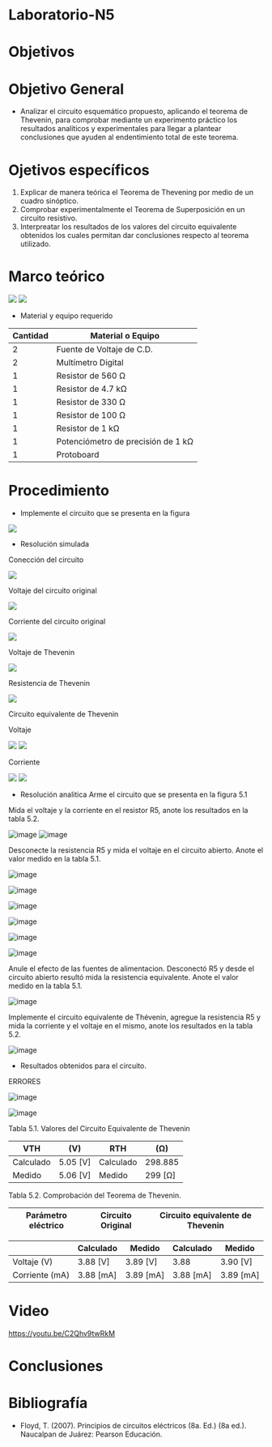 # Laboratorio-N5
# Objetivos

# Objetivo General
- Analizar el circuito esquemático propuesto, aplicando el teorema de Thevenin, para comprobar mediante un experimento práctico los resultados analíticos y experimentales para llegar a plantear conclusiones que ayuden al endentimiento total de este teorema.

# Ojetivos específicos

1. Explicar de manera teórica el Teorema de Thevening por medio de un cuadro sinóptico.
2. Comprobar experimentalmente el Teorema de Superposición en un circuito resistivo.
3. Interpreatar los resultados de los valores del circuito equivalente obtenidos los cuales permitan dar conclusiones respecto al teorema utilizado.

# Marco teórico
![](https://github.com/jamora9/Laboratorio-N5/blob/main/Ima/Teorema%20de%20Thevenin%201.png)
![](https://github.com/jamora9/Laboratorio-N5/blob/main/Ima/Teorema%20de%20Thevenin%202.1.png)

- Material y equipo requerido

|Cantidad| Material o Equipo|
|--------|------------------|
|2| Fuente de Voltaje de C.D.|
|2| Multímetro Digital|
|1| Resistor de 560 Ω|
|1| Resistor de 4.7 kΩ|
|1| Resistor de 330 Ω|
|1| Resistor de 100 Ω|
|1| Resistor de 1 kΩ|
|1|Potenciómetro de precisión de 1 kΩ|
|1|Protoboard|

# Procedimiento
- Implemente el circuito que se presenta en la figura

![](https://github.com/jamora9/Laboratorio-N5/blob/main/Ima/Captura%20de%20pantalla%202022-01-06%20173452.png)

- Resolución simulada

Conección del circuito

![](https://github.com/jamora9/Laboratorio-N5/blob/main/Ima/Captura%20de%20pantalla%202022-01-06%20195708.png)

Voltaje del circuito original

![](https://github.com/jamora9/Laboratorio-N5/blob/main/Ima/Captura%20de%20pantalla%202022-01-06%20202219.png)

Corriente del circuito original

![](https://github.com/jamora9/Laboratorio-N5/blob/main/Ima/Captura%20de%20pantalla%202022-01-06%20202407.png)

Voltaje de Thevenin

![](https://github.com/jamora9/Laboratorio-N5/blob/main/Ima/Captura%20de%20pantalla%202022-01-06%20202629.png)

Resistencia de Thevenin

![](https://github.com/jamora9/Laboratorio-N5/blob/main/Ima/Captura%20de%20pantalla%202022-01-06%20195445.png)

Circuito equivalente de Thevenin

Voltaje 

![](https://github.com/jamora9/Laboratorio-N5/blob/main/Ima/Captura%20de%20pantalla%202022-01-06%20201024.png)
![](https://github.com/jamora9/Laboratorio-N5/blob/main/Ima/Captura%20de%20pantalla%202022-01-10%20145410.png)

Corriente

![](https://github.com/jamora9/Laboratorio-N5/blob/main/Ima/Captura%20de%20pantalla%202022-01-06%20201336.png)
![](https://github.com/jamora9/Laboratorio-N5/blob/main/Ima/Captura%20de%20pantalla%202022-01-10%20145552.png)

- Resolución analitica
Arme el circuito que se presenta en la figura 5.1

Mida el voltaje y la corriente en el resistor R5, anote los resultados en la tabla 5.2.

![image](https://user-images.githubusercontent.com/93900233/148816500-8eea7924-a10c-4658-b9b7-09877eb044d8.png)
![image](https://user-images.githubusercontent.com/93900233/148816732-3a94a99c-bcb6-48f0-879b-38e648a759dc.png)

Desconecte la resistencia R5 y mida el voltaje en el circuito abierto. Anote el valor medido en la tabla 5.1.

![image](https://user-images.githubusercontent.com/93900233/148816925-250c20c9-b766-4bf2-aa2c-57ecb67309d2.png)

![image](https://user-images.githubusercontent.com/93900233/148817019-eb9fd91b-b122-4e4b-9bb6-0fb8c0e4d38d.png)

![image](https://user-images.githubusercontent.com/93900233/148817074-4cdd49eb-2ead-4827-886d-8480f98f3c8c.png)

![image](https://user-images.githubusercontent.com/93900233/148817192-d26527f5-1ebf-4b90-a0e8-c29cd8a3fa7f.png)

![image](https://user-images.githubusercontent.com/93900233/148817366-602f0d59-4af5-4bdf-a562-a008b3d492a5.png)

![image](https://user-images.githubusercontent.com/93900233/148817416-ab5e0a26-61bc-4712-88ac-9346b4efb987.png)

Anule el efecto de las fuentes de alimentacion. Desconectó R5 y desde el circuito abierto resultó mida la resistencia equivalente. Anote el valor medido en la tabla 5.1.

![image](https://user-images.githubusercontent.com/93900233/148817701-12341d0a-d6ab-47a5-b2df-23206ac9623d.png)

Implemente el circuito equivalente de Thévenin, agregue la resistencia R5 y mida la corriente y el voltaje en el mismo, anote los resultados en la tabla 5.2.

![image](https://user-images.githubusercontent.com/93900233/148817856-7bf91b57-30b2-4740-8267-4b9edda855a3.png)

- Resultados obtenidos para el circuito.

ERRORES

![image](https://user-images.githubusercontent.com/93900233/148818132-045adb6d-e5a8-4ecb-af88-31ce32478350.png)

![image](https://user-images.githubusercontent.com/93900233/148818221-5b0e5568-4735-4be5-9f00-126eeaec8be1.png)


Tabla 5.1. Valores del Circuito Equivalente de Thevenin

|VTH |(V)|RTH |(Ω)|
|----|---|---|----|
|Calculado|5.05 [V]|Calculado|298.885|
|Medido|5.06 [V]|Medido|299 [Ω]|

Tabla 5.2. Comprobación del Teorema de Thevenin.

|Parámetro eléctrico|Circuito Original|Circuito equivalente de Thevenin|
|-------------------|-----------------|--------------------------------|

||Calculado|Medido|Calculado|Medido|
|-|--------|-------|--------|------|
|Voltaje (V)|3.88 [V]|3.89 [V]|3.88|3.90 [V]|
|Corriente (mA)|3.88 [mA]|3.89 [mA]|3.88 [mA]|3.89 [mA]|
# Video

https://youtu.be/C2Qhv9twRkM

# Conclusiones 


# Bibliografía

- Floyd, T. (2007). Principios de circuitos eléctricos (8a. Ed.) (8a ed.). Naucalpan de Juárez: Pearson Educación.
